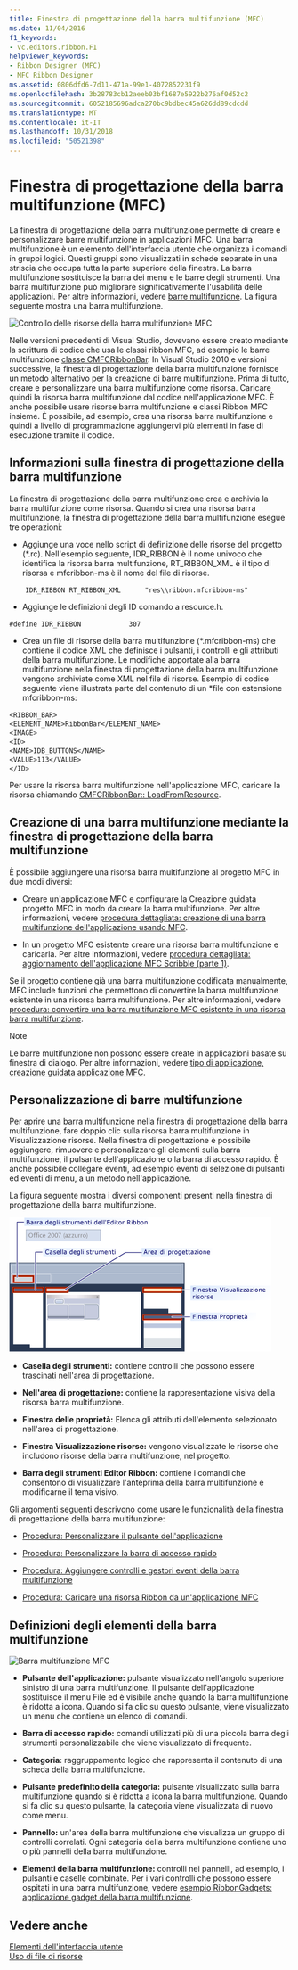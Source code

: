 ```yaml
---
title: Finestra di progettazione della barra multifunzione (MFC)
ms.date: 11/04/2016
f1_keywords:
- vc.editors.ribbon.F1
helpviewer_keywords:
- Ribbon Designer (MFC)
- MFC Ribbon Designer
ms.assetid: 0806dfd6-7d11-471a-99e1-4072852231f9
ms.openlocfilehash: 3b28783cb12aeeb03bf1687e5922b276af0d52c2
ms.sourcegitcommit: 6052185696adca270bc9bdbec45a626dd89cdcdd
ms.translationtype: MT
ms.contentlocale: it-IT
ms.lasthandoff: 10/31/2018
ms.locfileid: "50521398"
---
```

# <a name="ribbon-designer-mfc"></a>Finestra di progettazione della barra multifunzione (MFC)

La finestra di progettazione della barra multifunzione permette di creare e personalizzare barre multifunzione in applicazioni MFC. Una barra multifunzione è un elemento dell'interfaccia utente che organizza i comandi in gruppi logici. Questi gruppi sono visualizzati in schede separate in una striscia che occupa tutta la parte superiore della finestra. La barra multifunzione sostituisce la barra dei menu e le barre degli strumenti. Una barra multifunzione può migliorare significativamente l'usabilità delle applicazioni. Per altre informazioni, vedere [barre multifunzione](/windows/desktop/uxguide/cmd-ribbons). La figura seguente mostra una barra multifunzione.

![Controllo delle risorse della barra multifunzione MFC](../mfc/media/ribbon_no_callouts.png "ribbon_no_callouts")

Nelle versioni precedenti di Visual Studio, dovevano essere creato mediante la scrittura di codice che usa le classi ribbon MFC, ad esempio le barre multifunzione [classe CMFCRibbonBar](../mfc/reference/cmfcribbonbar-class.md). In Visual Studio 2010 e versioni successive, la finestra di progettazione della barra multifunzione fornisce un metodo alternativo per la creazione di barre multifunzione. Prima di tutto, creare e personalizzare una barra multifunzione come risorsa. Caricare quindi la risorsa barra multifunzione dal codice nell'applicazione MFC. È anche possibile usare risorse barra multifunzione e classi Ribbon MFC insieme. È possibile, ad esempio, crea una risorsa barra multifunzione e quindi a livello di programmazione aggiungervi più elementi in fase di esecuzione tramite il codice.

## <a name="understanding-the-ribbon-designer"></a>Informazioni sulla finestra di progettazione della barra multifunzione

La finestra di progettazione della barra multifunzione crea e archivia la barra multifunzione come risorsa. Quando si crea una risorsa barra multifunzione, la finestra di progettazione della barra multifunzione esegue tre operazioni:

- Aggiunge una voce nello script di definizione delle risorse del progetto (*.rc). Nell'esempio seguente, IDR_RIBBON è il nome univoco che identifica la risorsa barra multifunzione, RT_RIBBON_XML è il tipo di risorsa e mfcribbon-ms è il nome del file di risorse.

```
    IDR_RIBBON RT_RIBBON_XML      "res\\ribbon.mfcribbon-ms"
```

- Aggiunge le definizioni degli ID comando a resource.h.

```
#define IDR_RIBBON            307
```

- Crea un file di risorse della barra multifunzione (*.mfcribbon-ms) che contiene il codice XML che definisce i pulsanti, i controlli e gli attributi della barra multifunzione. Le modifiche apportate alla barra multifunzione nella finestra di progettazione della barra multifunzione vengono archiviate come XML nel file di risorse. Esempio di codice seguente viene illustrata parte del contenuto di un \*file con estensione mfcribbon-ms:

```
<RIBBON_BAR>
<ELEMENT_NAME>RibbonBar</ELEMENT_NAME>
<IMAGE>
<ID>
<NAME>IDB_BUTTONS</NAME>
<VALUE>113</VALUE>
</ID>
```

Per usare la risorsa barra multifunzione nell'applicazione MFC, caricare la risorsa chiamando [CMFCRibbonBar:: LoadFromResource](../mfc/reference/cmfcribbonbar-class.md#loadfromresource).

## <a name="creating-a-ribbon-by-using-the-ribbon-designer"></a>Creazione di una barra multifunzione mediante la finestra di progettazione della barra multifunzione

È possibile aggiungere una risorsa barra multifunzione al progetto MFC in due modi diversi:

- Creare un'applicazione MFC e configurare la Creazione guidata progetto MFC in modo da creare la barra multifunzione. Per altre informazioni, vedere [procedura dettagliata: creazione di una barra multifunzione dell'applicazione usando MFC](../mfc/walkthrough-creating-a-ribbon-application-by-using-mfc.md).

- In un progetto MFC esistente creare una risorsa barra multifunzione e caricarla. Per altre informazioni, vedere [procedura dettagliata: aggiornamento dell'applicazione MFC Scribble (parte 1)](../mfc/walkthrough-updating-the-mfc-scribble-application-part-1.md).

Se il progetto contiene già una barra multifunzione codificata manualmente, MFC include funzioni che permettono di convertire la barra multifunzione esistente in una risorsa barra multifunzione. Per altre informazioni, vedere [procedura: convertire una barra multifunzione MFC esistente in una risorsa barra multifunzione](../mfc/how-to-convert-an-existing-mfc-ribbon-to-a-ribbon-resource.md).

> [!NOTE]
>  Le barre multifunzione non possono essere create in applicazioni basate su finestra di dialogo. Per altre informazioni, vedere [tipo di applicazione, creazione guidata applicazione MFC](../mfc/reference/application-type-mfc-application-wizard.md).

## <a name="customizing-ribbons"></a>Personalizzazione di barre multifunzione

Per aprire una barra multifunzione nella finestra di progettazione della barra multifunzione, fare doppio clic sulla risorsa barra multifunzione in Visualizzazione risorse. Nella finestra di progettazione è possibile aggiungere, rimuovere e personalizzare gli elementi sulla barra multifunzione, il pulsante dell'applicazione o la barra di accesso rapido. È anche possibile collegare eventi, ad esempio eventi di selezione di pulsanti ed eventi di menu, a un metodo nell'applicazione.

La figura seguente mostra i diversi componenti presenti nella finestra di progettazione della barra multifunzione.

![Finestra di progettazione della barra multifunzione MFC](../mfc/media/ribbon_designer.png "ribbon_designer")

- **Casella degli strumenti:** contiene controlli che possono essere trascinati nell'area di progettazione.

- **Nell'area di progettazione:** contiene la rappresentazione visiva della risorsa barra multifunzione.

- **Finestra delle proprietà:** Elenca gli attributi dell'elemento selezionato nell'area di progettazione.

- **Finestra Visualizzazione risorse:** vengono visualizzate le risorse che includono risorse della barra multifunzione, nel progetto.

- **Barra degli strumenti Editor Ribbon:** contiene i comandi che consentono di visualizzare l'anteprima della barra multifunzione e modificarne il tema visivo.

Gli argomenti seguenti descrivono come usare le funzionalità della finestra di progettazione della barra multifunzione:

- [Procedura: Personalizzare il pulsante dell'applicazione](../mfc/how-to-customize-the-application-button.md)

- [Procedura: Personalizzare la barra di accesso rapido](../mfc/how-to-customize-the-quick-access-toolbar.md)

- [Procedura: Aggiungere controlli e gestori eventi della barra multifunzione](../mfc/how-to-add-ribbon-controls-and-event-handlers.md)

- [Procedura: Caricare una risorsa Ribbon da un'applicazione MFC](../mfc/how-to-load-a-ribbon-resource-from-an-mfc-application.md)

## <a name="definitions-of-ribbon-elements"></a>Definizioni degli elementi della barra multifunzione

![Barra multifunzione MFC](../mfc/media/ribbon.png "della barra multifunzione")

- **Pulsante dell'applicazione:** pulsante visualizzato nell'angolo superiore sinistro di una barra multifunzione. Il pulsante dell'applicazione sostituisce il menu File ed è visibile anche quando la barra multifunzione è ridotta a icona. Quando si fa clic su questo pulsante, viene visualizzato un menu che contiene un elenco di comandi.

- **Barra di accesso rapido:** comandi utilizzati più di una piccola barra degli strumenti personalizzabile che viene visualizzato di frequente.

- **Categoria**: raggruppamento logico che rappresenta il contenuto di una scheda della barra multifunzione.

- **Pulsante predefinito della categoria:** pulsante visualizzato sulla barra multifunzione quando si è ridotta a icona la barra multifunzione. Quando si fa clic su questo pulsante, la categoria viene visualizzata di nuovo come menu.

- **Pannello:** un'area della barra multifunzione che visualizza un gruppo di controlli correlati. Ogni categoria della barra multifunzione contiene uno o più pannelli della barra multifunzione.

- **Elementi della barra multifunzione:** controlli nei pannelli, ad esempio, i pulsanti e caselle combinate. Per i vari controlli che possono essere ospitati in una barra multifunzione, vedere [esempio RibbonGadgets: applicazione gadget della barra multifunzione](../visual-cpp-samples.md).

## <a name="see-also"></a>Vedere anche

[Elementi dell'interfaccia utente](../mfc/user-interface-elements-mfc.md)<br/>
[Uso di file di risorse](../windows/working-with-resource-files.md)

